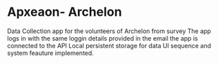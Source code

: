 # Apxeaon- Archelon
Data Collection app for the volunteers of Archelon from survey
The app logs in with the same loggin details provided in the email 
the app is connected to the API 
Local persistent storage for data
UI sequence and system feauture implemented.
